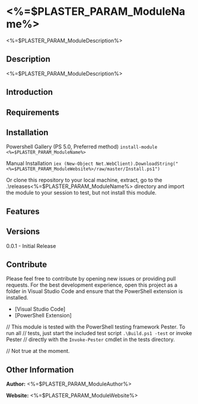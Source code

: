 # <%=$PLASTER_PARAM_ModuleName%>

<%=$PLASTER_PARAM_ModuleDescription%>

## Description

<%=$PLASTER_PARAM_ModuleDescription%>

## Introduction

## Requirements

## Installation

Powershell Gallery (PS 5.0, Preferred method)
`install-module <%=$PLASTER_PARAM_ModuleName%>`

Manual Installation
`iex (New-Object Net.WebClient).DownloadString("<%=$PLASTER_PARAM_ModuleWebsite%>/raw/master/Install.ps1")`

Or clone this repository to your local machine, extract, go to the .\releases\<%=$PLASTER_PARAM_ModuleName%> directory
and import the module to your session to test, but not install this module.

## Features

## Versions

0.0.1 - Initial Release

## Contribute

Please feel free to contribute by opening new issues or providing pull requests.
For the best development experience, open this project as a folder in Visual
Studio Code and ensure that the PowerShell extension is installed.

* [Visual Studio Code]
* [PowerShell Extension]

// This module is tested with the PowerShell testing framework Pester. To run all
// tests, just start the included test script `.\Build.ps1 -test` or invoke Pester
// directly with the `Invoke-Pester` cmdlet in the tests directory.

// Not true at the moment.

## Other Information

**Author:** <%=$PLASTER_PARAM_ModuleAuthor%>

**Website:** <%=$PLASTER_PARAM_ModuleWebsite%>